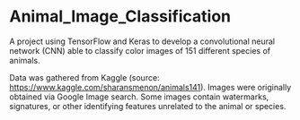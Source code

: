 # Animal_Image_Classification
A project using TensorFlow and Keras to develop a convolutional neural network (CNN) able to classify color images of 151 different species of animals.

Data was gathered from Kaggle (source: https://www.kaggle.com/sharansmenon/animals141). Images were originally obtained via Google Image search. Some images contain watermarks, signatures, or other identifying features unrelated to the animal or species.
